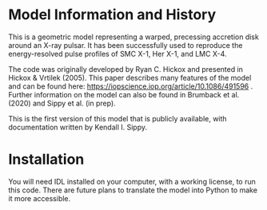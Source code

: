 # Model Information and History

This is a geometric model representing a warped, precessing accretion disk around an X-ray pulsar. It has been successfully used to reproduce the energy-resolved pulse profiles of SMC X-1, Her X-1, and LMC X-4.

The code was originally developed by Ryan C. Hickox and presented in Hickox & Vrtilek (2005). This paper describes many features of the model and can be found here: https://iopscience.iop.org/article/10.1086/491596 .
Further information on the model can also be found in Brumback et al. (2020) and Sippy et al. (in prep). 

This is the first version of this model that is publicly available, with documentation written by Kendall I. Sippy. 

# Installation

You will need IDL installed on your computer, with a working license, to run this code. There are future plans to translate the model into Python to make it more accessible.


